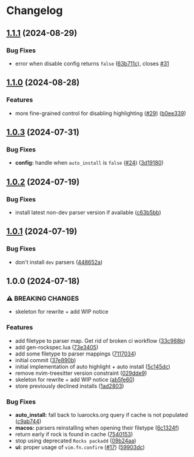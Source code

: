 # Changelog

## [1.1.1](https://github.com/nvim-neorocks/rocks-treesitter.nvim/compare/v1.1.0...v1.1.1) (2024-08-29)


### Bug Fixes

* error when disable config returns `false` ([63b711c](https://github.com/nvim-neorocks/rocks-treesitter.nvim/commit/63b711c6d0d10db80ff8550cfe840bd7d2200967)), closes [#31](https://github.com/nvim-neorocks/rocks-treesitter.nvim/issues/31)

## [1.1.0](https://github.com/nvim-neorocks/rocks-treesitter.nvim/compare/v1.0.3...v1.1.0) (2024-08-28)


### Features

* more fine-grained control for disabling highlighting ([#29](https://github.com/nvim-neorocks/rocks-treesitter.nvim/issues/29)) ([b0ee339](https://github.com/nvim-neorocks/rocks-treesitter.nvim/commit/b0ee339a6f61a47a7eacf16a7119d0761a340f9a))

## [1.0.3](https://github.com/nvim-neorocks/rocks-treesitter.nvim/compare/v1.0.2...v1.0.3) (2024-07-31)


### Bug Fixes

* **config:** handle when `auto_install` is `false` ([#24](https://github.com/nvim-neorocks/rocks-treesitter.nvim/issues/24)) ([3d19180](https://github.com/nvim-neorocks/rocks-treesitter.nvim/commit/3d19180ecfafa4abe1e121d36577406f6587b4bb))

## [1.0.2](https://github.com/nvim-neorocks/rocks-treesitter.nvim/compare/v1.0.1...v1.0.2) (2024-07-19)


### Bug Fixes

* install latest non-dev parser version if available ([c63b5bb](https://github.com/nvim-neorocks/rocks-treesitter.nvim/commit/c63b5bba9f37824d4f97340a6c7d8ca43c8e5b1a))

## [1.0.1](https://github.com/nvim-neorocks/rocks-treesitter.nvim/compare/v1.0.0...v1.0.1) (2024-07-19)


### Bug Fixes

* don't install `dev` parsers ([448652a](https://github.com/nvim-neorocks/rocks-treesitter.nvim/commit/448652aba68eb65e76d4125537b3756a57efa559))

## 1.0.0 (2024-07-18)


### ⚠ BREAKING CHANGES

* skeleton for rewrite + add WIP notice

### Features

* add filetype to parser map. Get rid of broken ci workflow ([33c988b](https://github.com/nvim-neorocks/rocks-treesitter.nvim/commit/33c988b169d28861e2832eae0cbbc06de1224d19))
* add gen-rockspec.lua ([73e3405](https://github.com/nvim-neorocks/rocks-treesitter.nvim/commit/73e3405c7dd47adf5f42e0f8508e3657f2647c89))
* add some filetype to parser mappings ([7117034](https://github.com/nvim-neorocks/rocks-treesitter.nvim/commit/71170346fb6bf315362d7e436d4e16222f7d3893))
* initial commit ([37e890b](https://github.com/nvim-neorocks/rocks-treesitter.nvim/commit/37e890b80c60854d0b77a12f070be5e1e7980d61))
* initial implementation of auto highlight + auto install ([5c145dc](https://github.com/nvim-neorocks/rocks-treesitter.nvim/commit/5c145dcc34522f0028f28198aa9b97be870b9618))
* remove nvim-treesitter version constraint ([029dde9](https://github.com/nvim-neorocks/rocks-treesitter.nvim/commit/029dde9d519019fd37f1e631ef0309961dcf24f7))
* skeleton for rewrite + add WIP notice ([ab5fe60](https://github.com/nvim-neorocks/rocks-treesitter.nvim/commit/ab5fe6095e2f89e70d1241e5a550206c8e6d0151))
* store previously declined installs ([1ad2803](https://github.com/nvim-neorocks/rocks-treesitter.nvim/commit/1ad2803cb1cbbd338b1eda22610cbaa87d14748c))


### Bug Fixes

* **auto_install:** fall back to luarocks.org query if cache is not populated ([c9ab744](https://github.com/nvim-neorocks/rocks-treesitter.nvim/commit/c9ab7443d6eed2501446be9de0b69fabcc759060))
* **macos:** parsers reinstalling when opening their filetype ([6c1324f](https://github.com/nvim-neorocks/rocks-treesitter.nvim/commit/6c1324fa3ada9967d7074f1bd1a2f590f6aa1478))
* return early if rock is found in cache ([7540153](https://github.com/nvim-neorocks/rocks-treesitter.nvim/commit/75401535ef742e861132dcd48ee40ca01a0ae348))
* stop using deprecated `Rocks packadd` ([09b24aa](https://github.com/nvim-neorocks/rocks-treesitter.nvim/commit/09b24aa8b240e67655a2faf796665a1787e92fbf))
* **ui:** proper usage of `vim.fn.confirm` ([#17](https://github.com/nvim-neorocks/rocks-treesitter.nvim/issues/17)) ([59903dc](https://github.com/nvim-neorocks/rocks-treesitter.nvim/commit/59903dca819ba78566b3fd21e976e4f1409a5743))
